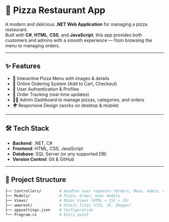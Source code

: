 # 🍕 Pizza Restaurant App

A modern and delicious **.NET Web Application** for managing a pizza restaurant.  
Built with **C#**, **HTML**, **CSS**, and **JavaScript**, this app provides both customers and admins with a smooth experience — from browsing the menu to managing orders.  

---

## ✨ Features
- 📖 Interactive Pizza Menu with images & details  
- 🛒 Online Ordering System (Add to Cart, Checkout)  
- 🔐 User Authentication & Profiles  
- 🧾 Order Tracking (real-time updates)  
- 👨‍🍳 Admin Dashboard to manage pizzas, categories, and orders  
- 🌍 Responsive Design (works on desktop & mobile)  

---

## 🛠️ Tech Stack
- **Backend**: .NET, C#  
- **Frontend**: HTML, CSS, JavaScript  
- **Database**: SQL Server (or any supported DB)  
- **Version Control**: Git & GitHub  

---

## 📂 Project Structure
```bash
├── Controllers/        # Handles user requests (Orders, Menu, Admin, etc.)
├── Models/             # Pizza, Order, User models
├── Views/              # Razor Views (HTML + CSS + JS)
├── wwwroot/            # Static files (CSS, JS, Images)
├── appsettings.json    # Configuration
└── Program.cs          # Entry point
